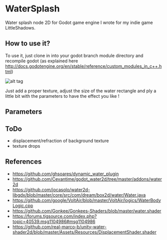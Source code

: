 # WaterSplash
Water splash node 2D for Godot game engine I wrote for my indie game LittleShadows.

## How to use it?
To use it, just clone in into your godot branch module directory and recompile godot (as explained here http://docs.godotengine.org/en/stable/reference/custom_modules_in_c++.html)

![alt tag](https://github.com/laverneth/WaterSplash/blob/godot3/watersplash.png)

Just add a proper texture, adjust the size of the water rectangle and ply a little bit with the parameters to have the effect you like !

## Parameters

## ToDo
 * displacement/refraction of background texture
 * texture drops

## References
 * https://github.com/ghsoares/dynamic_water_plugin
 * https://github.com/Cevantime/godot_water2d/tree/master/addons/water2d
 * https://github.com/jocasolo/water2d-libgdx/blob/master/core/src/com/dream/box2d/water/Water.java
 * https://github.com/google/VoltAir/blob/master/VoltAir/logics/WaterBodyLogic.cpp
 * https://github.com/Gonkee/Gonkees-Shaders/blob/master/water.shader
 * https://forums.tigsource.com/index.php?topic=40539.msg1104986#msg1104986
 * https://github.com/real-marco-b/unity-water-shader2d/blob/master/Assets/Resources/DisplacementShader.shader

